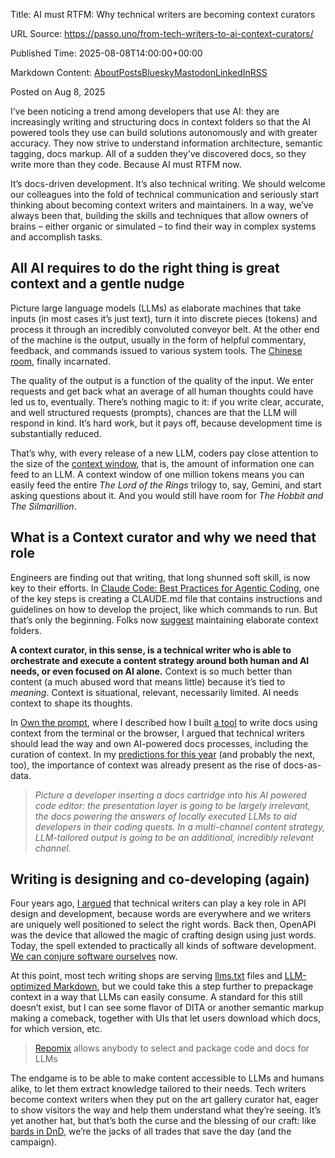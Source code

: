Title: AI must RTFM: Why technical writers are becoming context curators

URL Source: https://passo.uno/from-tech-writers-to-ai-context-curators/

Published Time: 2025-08-08T14:00:00+00:00

Markdown Content:
[About](https://passo.uno/about)[Posts](https://passo.uno/posts)[Bluesky](https://bsky.app/profile/theletterf.bsky.social)[Mastodon](https://hachyderm.io/@remoquete)[LinkedIn](https://www.linkedin.com/in/fabrizioferri/)[RSS](https://passo.uno/posts/index.xml)

Posted on Aug 8, 2025

I’ve been noticing a trend among developers that use AI: they are increasingly writing and structuring docs in context folders so that the AI powered tools they use can build solutions autonomously and with greater accuracy. They now strive to understand information architecture, semantic tagging, docs markup. All of a sudden they’ve discovered docs, so they write more than they code. Because AI must RTFM now.

It’s docs-driven development. It’s also technical writing. We should welcome our colleagues into the fold of technical communication and seriously start thinking about becoming context writers and maintainers. In a way, we’ve always been that, building the skills and techniques that allow owners of brains – either organic or simulated – to find their way in complex systems and accomplish tasks.

All AI requires to do the right thing is great context and a gentle nudge
-------------------------------------------------------------------------

Picture large language models (LLMs) as elaborate machines that take inputs (in most cases it’s just text), turn it into discrete pieces (tokens) and process it through an incredibly convoluted conveyor belt. At the other end of the machine is the output, usually in the form of helpful commentary, feedback, and commands issued to various system tools. The [Chinese room](https://en.wikipedia.org/wiki/Chinese_room), finally incarnated.

The quality of the output is a function of the quality of the input. We enter requests and get back what an average of all human thoughts could have led us to, eventually. There’s nothing magic to it: if you write clear, accurate, and well structured requests (prompts), chances are that the LLM will respond in kind. It’s hard work, but it pays off, because development time is substantially reduced.

That’s why, with every release of a new LLM, coders pay close attention to the size of the [context window](https://www.ibm.com/think/topics/context-window), that is, the amount of information one can feed to an LLM. A context window of one million tokens means you can easily feed the entire _The Lord of the Rings_ trilogy to, say, Gemini, and start asking questions about it. And you would still have room for _The Hobbit and_ _The_ _Silmarillion_.

What is a Context curator and why we need that role
---------------------------------------------------

Engineers are finding out that writing, that long shunned soft skill, is now key to their efforts. In [Claude Code: Best Practices for Agentic Coding](https://www.anthropic.com/engineering/claude-code-best-practices), one of the key steps is creating a CLAUDE.md file that contains instructions and guidelines on how to develop the project, like which commands to run. But that’s only the beginning. Folks now [suggest](https://www.reddit.com/r/ClaudeAI/comments/1lxylfs/claude_code_docs_as_context/) maintaining elaborate context folders.

**A context curator, in this sense, is a technical writer who is able to orchestrate and execute a content strategy around both human and AI needs, or even focused on AI alone.** Context is so much better than content (a much abused word that means little) because it’s tied to _meaning_. Context is situational, relevant, necessarily limited. AI needs context to shape its thoughts.

In [Own the prompt](https://passo.uno/build-tech-writing-tools-llms/), where I described how I built [a tool](https://github.com/theletterf/aikidocs) to write docs using context from the terminal or the browser, I argued that technical writers should lead the way and own AI-powered docs processes, including the curation of context. In my [predictions for this year](https://passo.uno/tech-writing-predictions-2025/) (and probably the next, too), the importance of context was already present as the rise of docs-as-data.

> _Picture a developer inserting a docs cartridge into his AI powered code editor: the presentation layer is going to be largely irrelevant, the docs powering the answers of locally executed LLMs to aid developers in their coding quests. In a multi-channel content strategy, LLM-tailored output is going to be an additional, incredibly relevant channel._

Writing is designing and co-developing (again)
----------------------------------------------

Four years ago, [I argued](https://passo.uno/posts/how-to-assist-api-design-as-a-technical-writer/) that technical writers can play a key role in API design and development, because words are everywhere and we writers are uniquely well positioned to select the right words. Back then, OpenAPI was the device that allowed the magic of crafting design using just words. Today, the spell extended to practically all kinds of software development. [We can conjure software ourselves](https://passo.uno/thinking-better-through-ai/) now.

At this point, most tech writing shops are serving [llms.txt](https://llmstxt.org/) files and [LLM-optimized Markdown](https://github.com/romansky/dom-to-semantic-markdown), but we could take this a step further to prepackage context in a way that LLMs can easily consume. A standard for this still doesn’t exist, but I can see some flavor of DITA or another semantic markup making a comeback, together with UIs that let users download which docs, for which version, etc.

> [Repomix](https://repomix.com/) allows anybody to select and package code and docs for LLMs

The endgame is to be able to make content accessible to LLMs and humans alike, to let them extract knowledge tailored to their needs. Tech writers become context writers when they put on the art gallery curator hat, eager to show visitors the way and help them understand what they’re seeing. It’s yet another hat, but that’s both the curse and the blessing of our craft: like [bards in DnD](https://en.wikipedia.org/wiki/Bard_(Dungeons_%26_Dragons)), we’re the jacks of all trades that save the day (and the campaign).